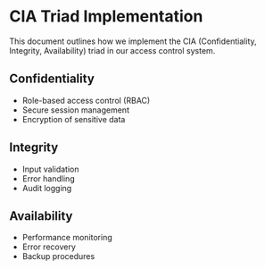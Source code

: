 # CIA Triad Implementation

This document outlines how we implement the CIA (Confidentiality, Integrity, Availability) triad in our access control system.

## Confidentiality
- Role-based access control (RBAC)
- Secure session management
- Encryption of sensitive data

## Integrity
- Input validation
- Error handling
- Audit logging

## Availability
- Performance monitoring
- Error recovery
- Backup procedures 